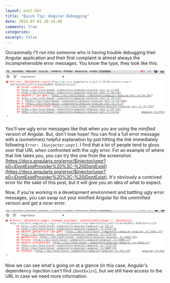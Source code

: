 ```yaml
---
layout: post.hbt
title: "Quick Tip: Angular Debugging"
date: 2014-07-01 18:34:40
comments: true
categories: 
excerpt: false
---
```

Occasionally I'll run into someone who is having trouble debugging their Angular application and their first complaint is almost always the incomprehensible error messages. You know the type, they look like this:

<a href="assets/images/angulardebug/angular-minified-error.png" target="_blank"><img src="/assets/images/angulardebug/angular-minified-error.png"></a>

You'll see ugly error messages like that when you are using the *minified* version of Angular. But, don't lose hope! You can find a full error message with a (sometimes) helpful explanation by just hitting the link immediately following `Error: [$injector:unpr]`. I find that a lot of people tend to gloss over that URL when confronted with the ugly error. For an example of where that link takes you, you can try this one from the screenshot: [https://docs.angularjs.org/error/$injector/unpr?p0=iDontExistProvider%20%3C-%20iDontExist](https://docs.angularjs.org/error/$injector/unpr?p0=iDontExistProvider%20%3C-%20iDontExist). It's obviously a contrived error for the sake of this post, but it will give you an idea of what to expect.

Now, if you're working in a development environment and battling ugly error messages, you can swap out your minified Angular for the unminified version and get a nicer error:

<a href="assets/images/angulardebug/angular-unminified-error.png" target="_blank"><img src="/assets/images/angulardebug/angular-unminified-error.png"></a>

Now we can see what's going on at a glance (in this case, Angular's dependency injection can't find `iDontExist`), but we still have access to the URL in case we need more information.